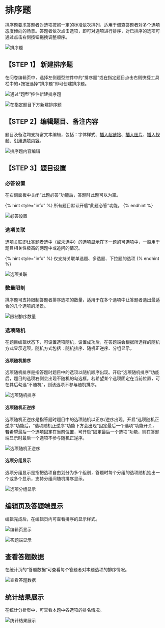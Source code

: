 # 排序题

排序题要求答题者对选项按照一定的标准依次排列，适用于调查答题者对多个选项态度倾向的场景。答题者依次点击选项，即可对选项进行排序，对已排序的选项可通过点击右侧按钮拖拽调整顺序。

![&#x6392;&#x5E8F;&#x9898;](../.gitbook/assets/image%20%28644%29.png)

## 【STEP 1】 新建排序题

在问卷编辑页中，选择左侧题型控件中的“排序题”或在指定题目点击右侧快捷工具栏中的+按钮选择“排序题”即可创建排序题。

![&#x901A;&#x8FC7;&#x201C;&#x9898;&#x578B;&#x201D;&#x63A7;&#x4EF6;&#x65B0;&#x5EFA;&#x6392;&#x5E8F;&#x9898;](../.gitbook/assets/image%20%28647%29.png)

![&#x5728;&#x6307;&#x5B9A;&#x9898;&#x76EE;&#x4E0B;&#x65B9;&#x65B0;&#x5EFA;&#x6392;&#x5E8F;&#x9898;](../.gitbook/assets/image%20%28632%29.png)

## 【STEP 2】编辑题目、备注内容

题目及备注均支持富文本编辑，包括：字体样式、[插入超链接](../cao-zuo-zhi-yin/wen-juan-bian-ji/cha-ru-chao-lian-jie.md)、[插入图片](../cao-zuo-zhi-yin/wen-juan-bian-ji/cha-ru-tu-pian.md)、[插入视频](../cao-zuo-zhi-yin/wen-juan-bian-ji/cha-ru-shi-pin.md)、[引用选项内容](../cao-zuo-zhi-yin/wen-juan-bian-ji/nei-rong-yin-yong.md)。

![&#x6392;&#x5E8F;&#x9898;&#x5185;&#x5BB9;&#x7F16;&#x8F91;](../.gitbook/assets/image%20%28640%29.png)

## 【STEP 3】题目设置

### 必答设置

在右侧面板中关闭“此题必答”功能后，答题时此题可以为空。

{% hint style="info" %}
所有题目默认开启“此题必答”功能。
{% endhint %}

![&#x5FC5;&#x7B54;&#x8BBE;&#x7F6E;](../.gitbook/assets/image%20%28637%29.png)

### 选项关联

选项关联即让答题者选中（或未选中）的选项显示在下一题的可选项中，一般用于题目相关性极高的两题中或追问的情况。

{% hint style="info" %}
仅支持关联单选题、多选题、下拉题的选项
{% endhint %}

![&#x9009;&#x9879;&#x5173;&#x8054;](../.gitbook/assets/image%20%28639%29.png)

### 数量限制

排序题可支持限制答题者排序选项的数量，适用于在多个选项中让答题者选出最适合的几个选项的场景。

![&#x9650;&#x5236;&#x6392;&#x5E8F;&#x6570;&#x91CF;](../.gitbook/assets/image%20%28645%29.png)

### 选项随机

在题目编辑状态下，可设置选项随机，设置成功后，在答题端会根据所选择的随机方式显示选项。随机方式包括：随机排序、随机正逆序、分组显示。

#### 选项随机排序

选项随机排序是指答题时题目中的选项以随机顺序出现。开启“选项随机排序”功能后，题目的选项右侧会出现不随机的勾选框，若希望某个选项固定在当前位置，可在其后勾选“不随机”，则该选项不参与随机排序。

![&#x9009;&#x9879;&#x968F;&#x673A;&#x6392;&#x5E8F;](../.gitbook/assets/image%20%28636%29.png)

#### 选项随机正逆序

选项随机正逆序是指答题时题目中的选项随机以正序/逆序出现。开启“选项随机正逆序”功能后，“选项随机正逆序”功能下方会出现“固定最后一个选项”功能开关，若希望最后一个选项固定在当前位置，可开启“固定最后一个选项”功能，则在答题端显示时最后一个选项不参与随机正逆序。

![&#x9009;&#x9879;&#x968F;&#x673A;&#x6B63;&#x9006;&#x5E8F;](../.gitbook/assets/image%20%28642%29.png)

#### 选项分组显示

选项分组显示是指把选项自由划分为多个组别，答题时每个分组的选项随机抽出一个或多个显示，支持分组间随机排序显示。

![&#x9009;&#x9879;&#x5206;&#x7EC4;&#x663E;&#x793A;](../.gitbook/assets/image%20%28643%29.png)

## 编辑页及答题端显示

编辑完成后，在编辑页内可查看排序的显示样式。

![&#x7F16;&#x8F91;&#x9875;&#x663E;&#x793A;](../.gitbook/assets/image%20%28634%29.png)

![&#x7B54;&#x9898;&#x7AEF;&#x663E;&#x793A;](../.gitbook/assets/image%20%28633%29.png)

## 查看答题数据

在统计页的“答题数据”可查看每个答题者对本题选项的排序情况。

![&#x67E5;&#x770B;&#x7B54;&#x9898;&#x6570;&#x636E;](../.gitbook/assets/image%20%28641%29.png)

## 统计结果展示

在统计分析页中，可查看本题中各选项的排名情况。

![&#x7EDF;&#x8BA1;&#x7ED3;&#x679C;&#x5C55;&#x793A;](../.gitbook/assets/image%20%28638%29.png)



